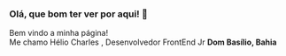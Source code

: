 ### Olá, que bom ter ver por aqui! 👋

<p>Bem vindo a minha página! </br> Me chamo Hélio Charles , Desenvolvedor FrontEnd Jr <b>Dom Basílio, Bahia</b><img src="https://imagepng.org/wp-content/uploads/2017/06/bandeira-da-bahia-estado.png" width="13"/>
<!--
**junioorns/junioorns** is a ✨ _special_ ✨ repository because its `README.md` (this file) appears on your GitHub profile.

Here are some ideas to get you started:

<p>Bem vindo a minha página! </br> Me chamo Hélio Charles , Desenvolvedor FrontEnd Jr de <img src="https://cdn-icons-png.flaticon.com/512/197/197560.png" width="13"/> <b>Dom Basílio, Bahia</b><img src="https://cdn-icons-png.flaticon.com/512/197/197564.png" width="13"/>
- 👯 I’m looking to collaborate on ...
- 🤔 I’m looking for help with ...
- 💬 Ask me about ...
- 📫 How to reach me: ...
- 😄 Pronouns: ...
- ⚡ Fun fact: ...
-->
